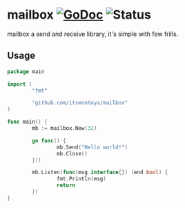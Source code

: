 # mailbox [![GoDoc](https://godoc.org/github.com/itsmontoya/mailbox?status.svg)](https://godoc.org/github.com/mailbox/oBandit) ![Status](https://img.shields.io/badge/status-beta-yellow.svg)

mailbox a send and receive library, it's simple with few frills. 

## Usage
``` go
package main

import (
        "fmt"

        "github.com/itsmontoya/mailbox"
)

func main() {
        mb := mailbox.New(32)

        go func() {
                mb.Send("Hello world!")
                mb.Close()
        }()

        mb.Listen(func(msg interface{}) (end bool) {
                fmt.Println(msg)
                return
        })
}
```